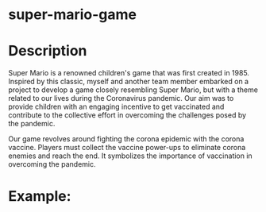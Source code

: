 # super-mario-game

# Description

Super Mario is a renowned children's game that was first created in 1985. Inspired by this classic, myself and another team member embarked on a project to develop a game closely resembling Super Mario, but with a theme related to our lives during the Coronavirus pandemic. Our aim was to provide children with an engaging incentive to get vaccinated and contribute to the collective effort in overcoming the challenges posed by the pandemic.

Our game revolves around fighting the corona epidemic with the corona vaccine. Players must collect the vaccine power-ups to eliminate corona enemies and reach the end. It symbolizes the importance of vaccination in overcoming the pandemic.

# Example:



